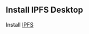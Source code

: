 ## Install IPFS Desktop
Install [IPFS](http://docs.ipfs.tech.ipns.localhost:8080/install/ipfs-desktop/#windows)
